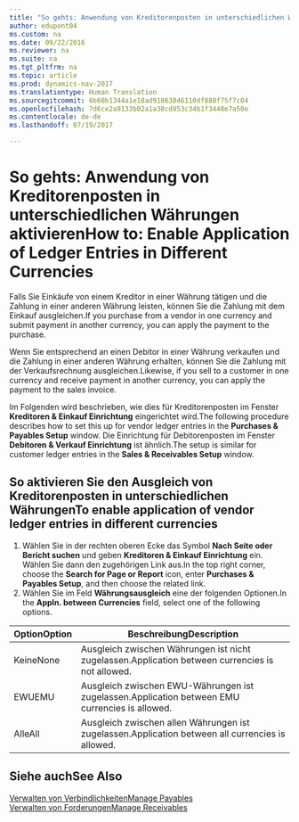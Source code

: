 ```yaml
---
title: "So gehts: Anwendung von Kreditorenposten in unterschiedlichen Währungen aktivieren"
author: edupont04
ms.custom: na
ms.date: 09/22/2016
ms.reviewer: na
ms.suite: na
ms.tgt_pltfrm: na
ms.topic: article
ms.prod: dynamics-nav-2017
ms.translationtype: Human Translation
ms.sourcegitcommit: 6b60b1344a1e18ad91863046110df880f75f7c04
ms.openlocfilehash: 7d6ce2a9133b02a1a38cd853c34b1f3440e7a50e
ms.contentlocale: de-de
ms.lasthandoff: 07/19/2017

---
```


# <a name="how-to-enable-application-of-ledger-entries-in-different-currencies"></a><span data-ttu-id="efd60-102">So gehts: Anwendung von Kreditorenposten in unterschiedlichen Währungen aktivieren</span><span class="sxs-lookup"><span data-stu-id="efd60-102">How to: Enable Application of Ledger Entries in Different Currencies</span></span>
<span data-ttu-id="efd60-103">Falls Sie Einkäufe von einem Kreditor in einer Währung tätigen und die Zahlung in einer anderen Währung leisten, können Sie die Zahlung mit dem Einkauf ausgleichen.</span><span class="sxs-lookup"><span data-stu-id="efd60-103">If you purchase from a vendor in one currency and submit payment in another currency, you can apply the payment to the purchase.</span></span>

<span data-ttu-id="efd60-104">Wenn Sie entsprechend an einen Debitor in einer Währung verkaufen und die Zahlung in einer anderen Währung erhalten, können Sie die Zahlung mit der Verkaufsrechnung ausgleichen.</span><span class="sxs-lookup"><span data-stu-id="efd60-104">Likewise, if you sell to a customer in one currency and receive payment in another currency, you can apply the payment to the sales invoice.</span></span>

<span data-ttu-id="efd60-105">Im Folgenden wird beschrieben, wie dies für Kreditorenposten im Fenster **Kreditoren & Einkauf Einrichtung** eingerichtet wird.</span><span class="sxs-lookup"><span data-stu-id="efd60-105">The following procedure describes how to set this up for vendor ledger entries in the **Purchases & Payables Setup** window.</span></span> <span data-ttu-id="efd60-106">Die Einrichtung für Debitorenposten im Fenster **Debitoren & Verkauf Einrichtung** ist ähnlich.</span><span class="sxs-lookup"><span data-stu-id="efd60-106">The setup is similar for customer ledger entries in the **Sales & Receivables Setup** window.</span></span>

## <a name="to-enable-application-of-vendor-ledger-entries-in-different-currencies"></a><span data-ttu-id="efd60-107">So aktivieren Sie den Ausgleich von Kreditorenposten in unterschiedlichen Währungen</span><span class="sxs-lookup"><span data-stu-id="efd60-107">To enable application of vendor ledger entries in different currencies</span></span>
1. <span data-ttu-id="efd60-108">Wählen Sie in der rechten oberen Ecke das Symbol **Nach Seite oder Bericht suchen** und geben **Kreditoren & Einkauf Einrichtung** ein. Wählen Sie dann den zugehörigen Link aus.</span><span class="sxs-lookup"><span data-stu-id="efd60-108">In the top right corner, choose the **Search for Page or Report** icon, enter **Purchases & Payables Setup**, and then choose the related link.</span></span>
2. <span data-ttu-id="efd60-109">Wählen Sie im Feld **Währungsausgleich** eine der folgenden Optionen.</span><span class="sxs-lookup"><span data-stu-id="efd60-109">In the **Appln. between Currencies** field, select one of the following options.</span></span>

|<span data-ttu-id="efd60-110">Option</span><span class="sxs-lookup"><span data-stu-id="efd60-110">Option</span></span> |<span data-ttu-id="efd60-111">Beschreibung</span><span class="sxs-lookup"><span data-stu-id="efd60-111">Description</span></span> |
|-------|------------|
|<span data-ttu-id="efd60-112">Keine</span><span class="sxs-lookup"><span data-stu-id="efd60-112">None</span></span>|<span data-ttu-id="efd60-113">Ausgleich zwischen Währungen ist nicht zugelassen.</span><span class="sxs-lookup"><span data-stu-id="efd60-113">Application between currencies is not allowed.</span></span>|
|<span data-ttu-id="efd60-114">EWU</span><span class="sxs-lookup"><span data-stu-id="efd60-114">EMU</span></span>|<span data-ttu-id="efd60-115">Ausgleich zwischen EWU-Währungen ist zugelassen.</span><span class="sxs-lookup"><span data-stu-id="efd60-115">Application between EMU currencies is allowed.</span></span>|
|<span data-ttu-id="efd60-116">Alle</span><span class="sxs-lookup"><span data-stu-id="efd60-116">All</span></span>|<span data-ttu-id="efd60-117">Ausgleich zwischen allen Währungen ist zugelassen.</span><span class="sxs-lookup"><span data-stu-id="efd60-117">Application between all currencies is allowed.</span></span>

## <a name="see-also"></a><span data-ttu-id="efd60-118">Siehe auch</span><span class="sxs-lookup"><span data-stu-id="efd60-118">See Also</span></span>  
[<span data-ttu-id="efd60-119">Verwalten von Verbindlichkeiten</span><span class="sxs-lookup"><span data-stu-id="efd60-119">Manage Payables</span></span>](payables-manage-payables.md)  
[<span data-ttu-id="efd60-120">Verwalten von Forderungen</span><span class="sxs-lookup"><span data-stu-id="efd60-120">Manage Receivables</span></span>](receivables-manage-receivables.md)


